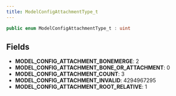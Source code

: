 ```yaml
---
title: ModelConfigAttachmentType_t
---
```


```csharp
public enum ModelConfigAttachmentType_t : uint
```

## Fields

- **MODEL_CONFIG_ATTACHMENT_BONEMERGE**: 2
- **MODEL_CONFIG_ATTACHMENT_BONE_OR_ATTACHMENT**: 0
- **MODEL_CONFIG_ATTACHMENT_COUNT**: 3
- **MODEL_CONFIG_ATTACHMENT_INVALID**: 4294967295
- **MODEL_CONFIG_ATTACHMENT_ROOT_RELATIVE**: 1

